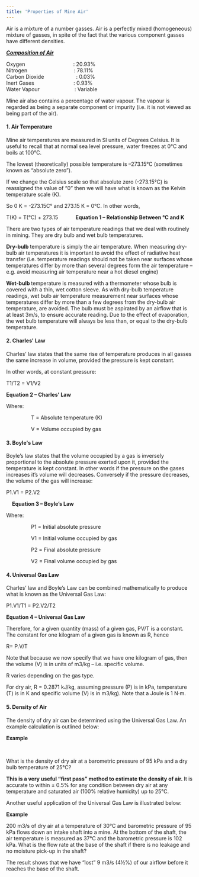 ```yaml
---
title: 'Properties of Mine Air'
---
```


<p>Air is a mixture of a number gasses. Air is a perfectly mixed (homogeneous) mixture of gasses, in spite of the fact that the various component gasses have different densities.</p>
<p><strong><em><u>Composition of Air</u></em></strong></p>
<p>Oxygen&nbsp;&nbsp;&nbsp;&nbsp;&nbsp;&nbsp;&nbsp;&nbsp;&nbsp;&nbsp;&nbsp;&nbsp;&nbsp;&nbsp;&nbsp;&nbsp;&nbsp;&nbsp;&nbsp;&nbsp;&nbsp;&nbsp;&nbsp;&nbsp;&nbsp;&nbsp;&nbsp;&nbsp;&nbsp;&nbsp;&nbsp;&nbsp; : 20.93%<br /> Nitrogen&nbsp;&nbsp;&nbsp;&nbsp;&nbsp;&nbsp;&nbsp;&nbsp;&nbsp;&nbsp;&nbsp;&nbsp;&nbsp;&nbsp;&nbsp;&nbsp;&nbsp;&nbsp;&nbsp;&nbsp;&nbsp;&nbsp;&nbsp;&nbsp;&nbsp;&nbsp;&nbsp;&nbsp;&nbsp;&nbsp;&nbsp; : 78.11%<br /> Carbon Dioxide&nbsp;&nbsp;&nbsp;&nbsp;&nbsp;&nbsp;&nbsp;&nbsp;&nbsp;&nbsp;&nbsp;&nbsp;&nbsp;&nbsp;&nbsp;&nbsp;&nbsp;&nbsp;&nbsp;&nbsp;&nbsp; : 0.03%<br /> Inert Gases&nbsp;&nbsp;&nbsp;&nbsp;&nbsp;&nbsp;&nbsp;&nbsp;&nbsp;&nbsp;&nbsp;&nbsp;&nbsp;&nbsp;&nbsp;&nbsp;&nbsp;&nbsp;&nbsp;&nbsp;&nbsp;&nbsp;&nbsp;&nbsp;&nbsp;&nbsp; : 0.93%<br /> Water Vapour&nbsp;&nbsp;&nbsp;&nbsp;&nbsp;&nbsp;&nbsp;&nbsp;&nbsp;&nbsp;&nbsp;&nbsp;&nbsp;&nbsp;&nbsp;&nbsp;&nbsp;&nbsp;&nbsp;&nbsp;&nbsp;&nbsp;&nbsp; : Variable</p>
<p>Mine air also contains a percentage of water vapour. The vapour is regarded as being a separate component or impurity (i.e. it is not viewed as being part of the air).</p>
<h4 id="mcetoc_1c5l712r80">1. Air Temperature</h4>
<p>Mine air temperatures are measured in SI units of Degrees Celsius. It is useful to recall that at normal sea level pressure, water freezes at 0&deg;C and boils at 100&deg;C.</p>
<p>The lowest (theoretically) possible temperature is &ndash;273.15&deg;C (sometimes known as &ldquo;absolute zero&rdquo;).</p>
<p>If we change the Celsius scale so that absolute zero (-273.15&deg;C) is reassigned the value of &ldquo;0&rdquo; then we will have what is known as the Kelvin temperature scale (K).</p>
<p>So 0 K = -273.15C&deg; and 273.15 K = 0&deg;C. In other words,</p>
<p>T(K) = T(&deg;C) + 273.15 &nbsp;&nbsp;&nbsp;&nbsp;&nbsp;&nbsp;&nbsp;&nbsp;&nbsp;&nbsp; <strong>Equation 1 &ndash; Relationship Between &deg;C and K</strong></p>
<p>There are two types of air temperature readings that we deal with routinely in mining. They are dry bulb and wet bulb temperatures.</p>
<p><strong>Dry-bulb </strong>temperature is simply the air temperature. When measuring dry-bulb air temperatures it is important to avoid the effect of radiative heat transfer (i.e. temperature readings should not be taken near surfaces whose temperatures differ by more than several degrees form the air temperature &ndash; e.g. avoid measuring air temperature near a hot diesel engine)</p>
<p><strong>Wet-bulb </strong>temperature is measured with a thermometer whose bulb is covered with a thin, wet cotton sleeve. As with dry-bulb temperature readings, wet bulb air temperature measurement near surfaces whose temperatures differ by more than a few degrees from the dry-bulb air temperature, are avoided. The bulb must be aspirated by an airflow that is at least 3m/s, to ensure accurate reading. Due to the effect of evaporation, the wet bulb temperature will always be less than, or equal to the dry-bulb temperature.</p>
<h4>2. Charles' Law</h4>
<p>Charles&rsquo; law states that the same rise of temperature produces in all gasses the same increase in volume, provided the pressure is kept constant.</p>
<p>In other words, at constant pressure:</p>
<p>T1/T2 = V1/V2</p>
<p><strong>Equation 2 &ndash; Charles&rsquo; Law</strong></p>
<p>Where:</p>
<p>&nbsp;&nbsp;&nbsp;&nbsp;&nbsp;&nbsp;&nbsp;&nbsp;&nbsp;&nbsp;&nbsp;&nbsp;&nbsp;&nbsp;&nbsp;&nbsp; T = Absolute temperature (K)</p>
<p>&nbsp;&nbsp;&nbsp;&nbsp;&nbsp;&nbsp;&nbsp;&nbsp;&nbsp;&nbsp;&nbsp;&nbsp;&nbsp;&nbsp;&nbsp;&nbsp; V = Volume occupied by gas</p>
<h4>3. Boyle's Law</h4>
<p>Boyle&rsquo;s law states that the volume occupied by a gas is inversely proportional to the absolute pressure exerted upon it, provided the temperature is kept constant. In other words if the pressure on the gases increases it&rsquo;s volume will decreases. Conversely if the pressure decreases, the volume of the gas will increase:</p>
<p>P1.V1 = P2.V2</p>
<p>&nbsp;&nbsp;&nbsp; <strong>Equation 3 &ndash; Boyle&rsquo;s Law</strong></p>
<p>Where:</p>
<p>&nbsp;&nbsp;&nbsp;&nbsp;&nbsp;&nbsp;&nbsp;&nbsp;&nbsp;&nbsp;&nbsp;&nbsp;&nbsp;&nbsp;&nbsp;&nbsp; P1 = Initial absolute pressure</p>
<p>&nbsp;&nbsp;&nbsp;&nbsp;&nbsp;&nbsp;&nbsp;&nbsp;&nbsp;&nbsp;&nbsp;&nbsp;&nbsp;&nbsp;&nbsp;&nbsp; V1 = Initial volume occupied by gas</p>
<p>&nbsp;&nbsp;&nbsp;&nbsp;&nbsp;&nbsp;&nbsp;&nbsp;&nbsp;&nbsp;&nbsp;&nbsp;&nbsp;&nbsp;&nbsp;&nbsp; P2 = Final absolute pressure</p>
<p>&nbsp;&nbsp;&nbsp;&nbsp;&nbsp;&nbsp;&nbsp;&nbsp;&nbsp;&nbsp;&nbsp;&nbsp;&nbsp;&nbsp;&nbsp;&nbsp; V2 = Final volume occupied by gas</p>
<h4>4. Universal Gas Law</h4>
<p>Charles&rsquo; law and Boyle&rsquo;s Law can be combined mathematically to produce what is known as the Universal Gas Law:</p>
<p>P1.V1/T1 = P2.V2/T2</p>
<p><strong>Equation 4 &ndash; Universal Gas Law</strong></p>
<p>Therefore, for a given quantity (mass) of a given gas, PV/T is a constant. The constant for one kilogram of a given gas is known as R, hence</p>
<p>R= P.V/T</p>
<p>Note that because we now specify that we have one kilogram of gas, then the volume (V) is in units of m3/kg &ndash; i.e. specific volume.</p>
<p>R varies depending on the gas type.</p>
<p>For dry air, R = 0.2871 kJ/kg, assuming pressure (P) is in kPa, temperature (T) is in K and specific volume (V) is in m3/kg). Note that a Joule is 1 N&sdot;m.</p>
<h4>5. Density of Air</h4>
<p>The density of dry air can be determined using the Universal Gas Law. An example calculation is outlined below:</p>
<p><strong>Example</strong></p>
<p>&nbsp;</p>
<p>What is the density of dry air at a barometric pressure of 95 kPa and a dry bulb temperature of 25&deg;C?</p>
<p><strong>This is a very useful &ldquo;first pass&rdquo; method to estimate the density of air. </strong>It is accurate to within &plusmn; 0.5% for any condition between dry air at any temperature and saturated air (100% relative humidity) up to 25&deg;C.</p>
<p>Another useful application of the Universal Gas Law is illustrated below:</p>
<p><strong>Example</strong></p>
<p>200 m3/s of dry air at a temperature of 30&deg;C and barometric pressure of 95 kPa flows down an intake shaft into a mine. At the bottom of the shaft, the air temperature is measured as 37&deg;C and the barometric pressure is 102 kPa. What is the flow rate at the base of the shaft if there is no leakage and no moisture pick-up in the shaft?</p>
<p>The result shows that we have &ldquo;lost&rdquo; 9 m3/s (4&frac12;%) of our airflow before it reaches the base of the shaft.</p>